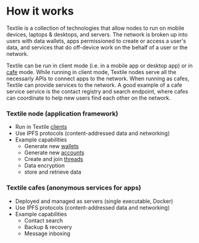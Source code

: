 # How it works

Textile is a collection of technologies that allow nodes to run on mobile devices, laptops & desktops, and servers. The network is broken up into users with data wallets, apps permissioned to create or access a user's data, and services that do off-device work on the behalf of a user or the network.

Textile can be run in client mode (i.e. in a mobile app or desktop app) or in [cafe](/learn/cafe) mode. While running in client mode, Textile nodes serve all the necessarly APIs to connect apps to the network. When running as cafes, Textile can provide services to the network. A good example of a cafe service service is the contact registry and search endpoint, where cafes can coordinate to help new users find each other on the network.

### Textile node (application framework)
* Run in Textile [clients](/clients)
* Use IPFS protocols (content-addressed data and networking)
* Example capabilities
    * Generate new [wallets](/learn/wallet)
    * Generate new [accounts](/learn/wallet#accounts)
    * Create and join [threads](/learn/threads)
    * Data encryption
    * store and retrieve data

### Textile cafes (anonymous services for apps)
* Deployed and managed as servers (single executable, Docker)
* Use IPFS protocols (content-addressed data and networking)
* Example capabilities
    * Contact search
    * Backup & recovery
    * Message inboxing

